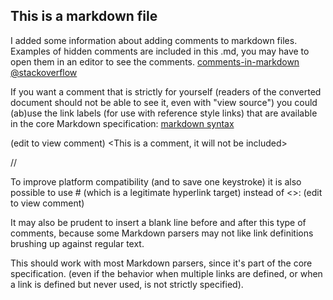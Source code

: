 ## This is a markdown file

I added some information about adding comments to markdown files.
Examples of hidden comments are included in this .md, you may have to open them in an editor to see the comments.
[comments-in-markdown @stackoverflow](http://stackoverflow.com/questions/4823468/comments-in-markdown "Magnus@stackoverflow")

If you want a comment that is strictly for yourself (readers of the converted document should not be able to see it, even with "view source") you could (ab)use the link labels (for use with reference style links) that are available in the core Markdown specification:
[markdown syntax](http://daringfireball.net/projects/markdown/syntax "daringfireball.net")

(edit to view comment)
<This is a comment, it will not be included>
<in  the output file unless you use it in>
<a reference style link.>

[comment]: < a reference style link.>

//<This is also a comment>

To improve platform compatibility (and to save one keystroke) it is also possible to use # (which is a legitimate hyperlink target) instead of <>: (edit to view comment)

[//]: # (This may be the most platform independent comment)
It may also be prudent to insert a blank line before and after this type of comments, because some Markdown parsers may not like link definitions brushing up against regular text.

This should work with most Markdown parsers, since it's part of the core specification. (even if the behavior when multiple links are defined, or when a link is defined but never used, is not strictly specified).
